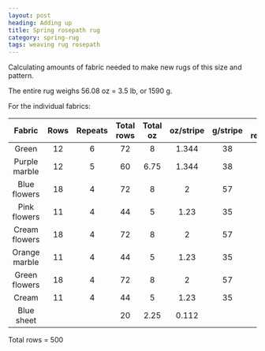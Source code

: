 ```yaml
---
layout: post
heading: Adding up
title: Spring rosepath rug
category: spring-rug
tags: weaving rug rosepath
---
```

Calculating amounts of fabric needed to make new rugs of this size and pattern.

The entire rug weighs 56.08 oz = 3.5 lb, or 1590 g.

For the individual fabrics:

|     Fabric    | Rows | Repeats | Total rows | Total oz | oz/stripe | g/stripe | Oz remaining |
|:-------------:|:----:|:-------:|:----------:|:--------:|:---------:|:--------:|:---------:|
| Green         | 12   | 6       | 72         | 8        | 1.344     | 38       |           |
| Purple marble | 12   | 5       | 60         | 6.75     | 1.344     | 38       | 6         |
| Blue flowers  | 18   | 4       | 72         | 8        | 2         | 57       | 9         |
| Pink flowers  | 11   | 4       | 44         | 5        | 1.23      | 35       | 3         |
| Cream flowers | 18   | 4       | 72         | 8        | 2         | 57       | 2         |
| Orange marble | 11   | 4       | 44         | 5        | 1.23      | 35       | 12        |
| Green flowers | 18   | 4       | 72         | 8        | 2         | 57       | 4         |
| Cream         | 11   | 4       | 44         | 5        | 1.23      | 35       |           |
| Blue sheet    |      |         | 20         | 2.25     | 0.112     |          |           |


Total rows = 500